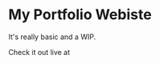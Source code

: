 # My Portfolio Webiste

It's really basic and a WIP.

Check it out live at [](https://dekoder-py.hackclub.app)
